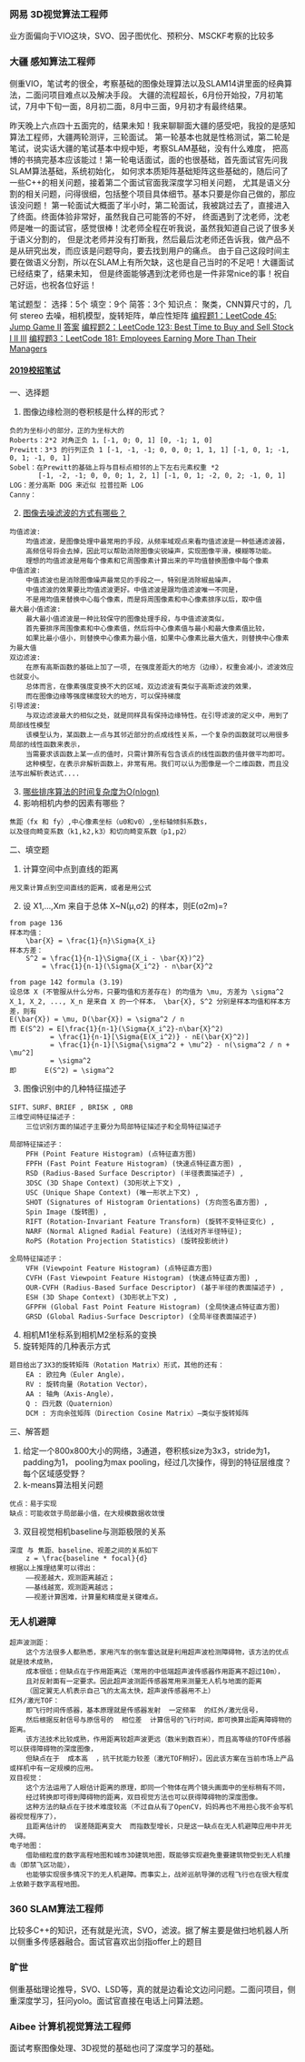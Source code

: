 ### 网易 3D视觉算法工程师
业方面偏向于VIO这块，SVO、因子图优化、预积分、MSCKF考察的比较多
### 大疆 感知算法工程师
侧重VIO，笔试考的很全，考察基础的图像处理算法以及SLAM14讲里面的经典算法，二面问项目难点以及解决手段。
大疆的流程超长，6月份开始投，7月初笔试，7月中下旬一面，8月初二面，8月中三面，9月初才有最终结果。

昨天晚上六点四十五面完的，结果未知！我来聊聊面大疆的感受吧，我投的是感知算法工程师，大疆两轮测评，三轮面试。
第一轮基本也就是性格测试，第二轮是笔试，说实话大疆的笔试基本中规中矩，考察SLAM基础，没有什么难度，
把高博的书搞完基本应该能过！第一轮电话面试，面的也很基础，首先面试官先问我SLAM算法基础，系统初始化，
如何求本质矩阵基础矩阵这些基础的，随后问了一些C++的相关问题，接着第二个面试官面我深度学习相关问题，
尤其是语义分割的相关问题，问得很细，包括整个项目具体细节。基本只要是你自己做的，那应该没问题！
第一轮面试大概面了半小时，第二轮面试，我被跳过去了，直接进入了终面。终面体验非常好，虽然我自己可能答的不好，
终面遇到了沈老师，沈老师是唯一的面试官，感觉很棒！沈老师全程在听我说，虽然我知道自己说了很多关于语义分割的，
但是沈老师并没有打断我，然后最后沈老师还告诉我，做产品不是从研究出发，而应该是问题导向，要去找到用户的痛点。
由于自己这段时间主要在做语义分割，所以在SLAM上有所欠缺，这也是自己当时的不足吧！大疆面试已经结束了，结果未知，
但是终面能够遇到沈老师也是一件非常nice的事！祝自己好运，也祝各位好运！

笔试题型：
选择：5个
填空：9个
简答：3个
知识点：
聚类，CNN算尺寸的，几何 stereo 去噪，相机模型，旋转矩阵，单应性矩阵
[编程题1：LeetCode 45: Jump Game II](https://leetcode.com/problems/jump-game-ii)
[答案](https://www.cnblogs.com/grandyang/p/4373533.html)
[编程题2：LeetCode 123: Best Time to Buy and Sell Stock I II III](https://leetcode.com/problems/best-time-to-buy-and-sell-stock)
[编程题3：LeetCode 181: Employees Earning More Than Their Managers](https://leetcode.com/problems/employees-earning-more-than-their-managers)

#### [2019校招笔试](https://blog.csdn.net/WillWinston/article/details/80950390)
一、选择题
1. 图像边缘检测的卷积核是什么样的形式？
```
负的为坐标小的部分，正的为坐标大的
Roberts：2*2 对角正负 1，[-1, 0; 0, 1] [0, -1; 1, 0]
Prewitt：3*3 的行列正负 1 [-1, -1, -1; 0, 0, 0; 1, 1, 1] [-1, 0, 1; -1, 0, 1; -1, 0, 1]
Sobel：在Prewitt的基础上将与目标点相邻的上下左右元素权重 *2
       [-1, -2, -1; 0, 0, 0; 1, 2, 1] [-1, 0, 1; -2, 0, 2; -1, 0, 1]
LOG：差分高斯 DOG 来近似 拉普拉斯 LOG
Canny：
```
2. [图像去噪滤波的方式有哪些？](https://blog.csdn.net/Julialove102123/article/details/79700638)
```
均值滤波: 
    均值滤波，是图像处理中最常用的手段，从频率域观点来看均值滤波是一种低通滤波器，
    高频信号将会去掉，因此可以帮助消除图像尖锐噪声，实现图像平滑，模糊等功能。
    理想的均值滤波是用每个像素和它周围像素计算出来的平均值替换图像中每个像素
中值滤波:
    中值滤波也是消除图像噪声最常见的手段之一，特别是消除椒盐噪声，
    中值滤波的效果要比均值滤波更好。中值滤波是跟均值滤波唯一不同是，
    不是用均值来替换中心每个像素，而是将周围像素和中心像素排序以后，取中值
最大最小值滤波:
    最大最小值滤波是一种比较保守的图像处理手段，与中值滤波类似，
    首先要排序周围像素和中心像素值，然后将中心像素值与最小和最大像素值比较，
    如果比最小值小，则替换中心像素为最小值，如果中心像素比最大值大，则替换中心像素为最大值
双边滤波:
    在原有高斯函数的基础上加了一项, 在强度差距大的地方（边缘），权重会减小，滤波效应也就变小。
    总体而言，在像素强度变换不大的区域，双边滤波有类似于高斯滤波的效果，
    而在图像边缘等强度梯度较大的地方，可以保持梯度
引导滤波:
    与双边滤波最大的相似之处，就是同样具有保持边缘特性。在引导滤波的定义中，用到了局部线性模型
    该模型认为，某函数上一点与其邻近部分的点成线性关系，一个复杂的函数就可以用很多局部的线性函数来表示，
    当需要求该函数上某一点的值时，只需计算所有包含该点的线性函数的值并做平均即可。
    这种模型，在表示非解析函数上，非常有用。我们可以认为图像是一个二维函数，而且没法写出解析表达式....
```
3. [哪些排序算法的时间复杂度为O(nlogn)](https://img-blog.csdn.net/20180918171358298?watermark/2/text/aHR0cHM6Ly9ibG9nLmNzZG4ubmV0L1dpbGxXaW5zdG9u/font/5a6L5L2T/fontsize/400/fill/I0JBQkFCMA==/dissolve/70)
4. 影响相机内参的因素有哪些？
```
焦距（fx 和 fy）,中心像素坐标（u0和v0）,坐标轴倾斜系数s，
以及径向畸变系数（k1,k2,k3）和切向畸变系数（p1,p2）
```
二、填空题
1. 计算空间中点到直线的距离
```
用叉乘计算点到空间直线的距离，或者是用公式
```
2. 设 X1,...,Xm ​来自于总体 X~N(μ,σ2) 的样本，则E(σ2m)=?
```
from page 136
样本均值：
	\bar{X} = \frac{1}{n}\Sigma{X_i}
样本方差：
	S^2 = \frac{1}{n-1}\Sigma{(X_i - \bar{X})^2}
	    = \frac{1}{n-1}(\Sigma{X_i^2} - n\bar{X}^2

from page 142 formula (3.19)
设总体 X (不管服从什么分布，只要均值和方差存在) 的均值为 \mu, 方差为 \sigma^2
X_1, X_2, ..., X_n 是来自 X 的一个样本， \bar{X}, S^2 分别是样本均值和样本方差，则有
E(\bar{X}) = \mu, D(\bar{X}) = \sigma^2 / n
而 E(S^2) = E[\frac{1}{n-1}(\Sigma{X_i^2}-n\bar{X}^2)
          = \frac{1}{n-1}[\Sigma{E(X_i^2)} - nE(\bar{X}^2)]
		  = \frac{1}{n-1}[\Sigma{\sigma^2 + \mu^2} - n(\sigma^2 / n + \mu^2]
		  = \sigma^2
即		E(S^2) = \sigma^2
```
3. 图像识别中的几种特征描述子
```
SIFT、SURF、BRIEF , BRISK , ORB
三维空间特征描述子：
    三位识别方面的描述子主要分为局部特征描述子和全局特征描述子
    
局部特征描述子：
    PFH (Point Feature Histogram) (点特征直方图)
    FPFH (Fast Point Feature Histogram) (快速点特征直方图) ,
    RSD (Radius-Based Surface Descriptor) (半径表面描述子) ,
    3DSC (3D Shape Context) (3D形状上下文) ,
    USC (Unique Shape Context) (唯一形状上下文) ,
    SHOT (Signatures of Histogram Orientations) (方向签名直方图) ,
    Spin Image (旋转图) ,
    RIFT (Rotation-Invariant Feature Transform) (旋转不变特征变化) ,
    NARF (Normal Aligned Radial Feature) (法线对齐半径特征);
    RoPS (Rotation Projection Statistics) (旋转投影统计)
    
全局特征描述子：
    VFH (Viewpoint Feature Histogram) (点特征直方图)
    CVFH (Fast Viewpoint Feature Histogram) (快速点特征直方图) ,
    OUR-CVFH (Radius-Based Surface Descriptor) (基于半径的表面描述子) ,
    ESH (3D Shape Context) (3D形状上下文) ,
    GFPFH (Global Fast Point Feature Histogram) (全局快速点特征直方图)
    GRSD (Global Radius-Surface Descriptor) (全局半径表面描述子)
```
4. 相机M1坐标系到相机M2坐标系的变换
5. 旋转矩阵的几种表示方式
```
题目给出了3X3的旋转矩阵（Rotation Matrix）形式，其他的还有：
    EA : 欧拉角（Euler Angle），
    RV : 旋转向量（Rotation Vector），
    AA : 轴角（Axis-Angle），
    Q : 四元数（Quaternion）
    DCM : 方向余弦矩阵（Direction Cosine Matrix）–类似于旋转矩阵
```
三、解答题
1. 给定一个800x800大小的网络，3通道，卷积核size为3x3，stride为1，padding为1，
   pooling为max pooling，经过几次操作，得到的特征层维度？每个区域感受野？
2. k-means算法相关问题
```
优点：易于实现
缺点：可能收敛于局部最小值，在大规模数据收敛慢
```
3. 双目视觉相机baseline与测距极限的关系
```
深度 与 焦距、baseline、视差之间的关系如下
    z = \frac{baseline * focal}{d}
根据以上推理结果可以得出：
    ——视差越大，观测距离越近；
    ——基线越宽，观测距离越远；
    ——视差计算困难，计算量和精度是关键难点。
```
### 无人机避障
```
超声波测距：
	这个方法很多人都熟悉，家用汽车的倒车雷达就是利用超声波检测障碍物，该方法的优点就是技术成熟，
	成本很低；但缺点在于作用距离近（常用的中低端超声波传感器作用距离不超过10m），
	且对反射面有一定要求。因此超声波测距传感器常用来测量无人机与地面的距离
	（固定翼无人机表示自己飞的太高太快，超声波传感器用不上）
红外/激光TOF：
	即飞行时间传感器，基本原理就是传感器发射  一定频率  的红外/激光信号，
	然后根据反射信号与原信号的  相位差  计算信号的飞行时间，即可换算出距离障碍物的距离。
	该方法技术比较成熟，作用距离较超声波更远（数米到数百米），而且高等级的TOF传感器可以获得障碍物的深度图像，
	但缺点在于  成本高  ，抗干扰能力较差（激光TOF稍好）。因此该方案在当前市场上产品或样机中有一定规模的应用。
双目视觉：
	这个方法运用了人眼估计距离的原理，即同一个物体在两个镜头画面中的坐标稍有不同，
	经过转换即可得到障碍物的距离，双目视觉方法也可以获得障碍物的深度图像。
	这种方法的缺点在于技术难度较高（不过自从有了OpenCV，妈妈再也不用担心我不会写机器视觉程序了），
	且距离估计的  误差随距离变大  而指数型增长，只是这一缺点在无人机避障应用中并无大碍。
电子地图：
	借助细粒度的数字高程地图和城市3D建筑地图，既能够实现避免重要建筑物受到无人机撞击（即禁飞区功能），
	也能够实现很多情况下的无人机避障。而事实上，战斧巡航导弹的远程飞行也在很大程度上依赖于数字高程地图。
```
### 360 SLAM算法工程师
比较多C++的知识，还有就是光流，SVO，滤波。据了解主要是做扫地机器人所以侧重多传感器融合。面试官喜欢出剑指offer上的题目
### 旷世
侧重基础理论推导，SVO、LSD等，真的就是边看论文边问问题。二面问项目，侧重深度学习，狂问yolo。面试官直接在电话上问算法题。
### Aibee 计算机视觉算法工程师
面试考察图像处理、3D视觉的基础也问了深度学习的基础。
